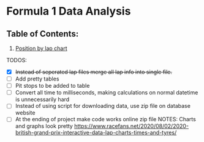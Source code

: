 # Formula 1 Data Analysis

## Table of Contents:

1. [Position by lap chart](src/01-position_by_lap.ipynb)

TODOS:
- [x] ~~Instead of seperated lap files merge all lap info into single file.~~
- [ ] Add pretty tables
- [ ] Pit stops to be added to table
- [ ] Convert all time to milliseconds, making calculations on normal datetime is unnecessarily hard
- [ ] Instead of using script for downloading data, use zip file on database website
- [ ] At the ending of project make code works online zip file
NOTES:
Charts and graphs look pretty
https://www.racefans.net/2020/08/02/2020-british-grand-prix-interactive-data-lap-charts-times-and-tyres/
